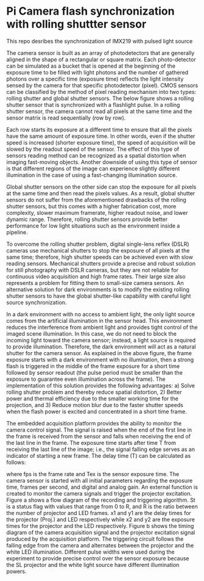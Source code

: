 # Pi Camera flash synchronization with rolling shuttter sensor
 This repo desribes the synchronization of IMX219 with pulsed light source
 
The camera sensor is built as an array of photodetectors that are generally aligned in the shape of a rectangular or square matrix. Each photo-detector can be simulated as a bucket that is opened at the beginning of the exposure time to be filled with light photons and the number of gathered photons over a specific time (exposure time) reflects the light intensity sensed by the camera for that specific photodetector (pixel). CMOS sensors can be classified by the method of pixel reading mechanism into two types: rolling shutter and global shutter sensors. The below figure shows a rolling shutter sensor that is synchronized with a flashlight pulse. In a rolling shutter sensor, the camera cannot read all pixels at the same time and the sensor matrix is read sequentially (row by row). 


Each row starts its exposure at a different time to ensure that all the pixels have the same amount of exposure time. In other words, even if the shutter speed is increased (shorter exposure time), the speed of acquisition will be slowed by the readout speed of the sensor. The effect of this type of sensors reading method can be recognized as a spatial distortion when imaging fast-moving objects. Another downside of using this type of sensor is that different regions of the image can experience slightly different illumination in the case of using a fast-changing illumination source.
	
Global shutter sensors on the other side can stop the exposure for all pixels at the same time and then read the pixels values. As a result, global shutter sensors do not suffer from the aforementioned drawbacks of the rolling shutter sensors, but this comes with a higher fabrication cost, more complexity, slower maximum framerate, higher readout noise, and lower dynamic range. Therefore, rolling shutter sensors provide better performance for low light situations such as the environment inside a pipeline. 
	
To overcome the rolling shutter problem, digital single-lens reflex (DSLR) cameras use mechanical shutters to stop the exposure of all pixels at the same time; therefore, high shutter speeds can be achieved even with slow reading sensors. Mechanical shutters provide a precise and robust solution for still photography with DSLR cameras, but they are not reliable for continuous video acquisition and high frame rates. Their large size also represents a problem for fitting them to small-size camera sensors. An alternative solution for dark environments is to modify the existing rolling shutter sensors to have the global shutter-like capability with careful light source synchronization. 
	
	 
In a dark environment with no access to ambient light, the only light source comes from the artificial illumination in the sensor head. This environment   reduces the interference from ambient light and provides tight control of the imaged scene illumination. In this case, we do not need to block the incoming light toward the camera sensor; instead, a light source is required to provide illumination. Therefore, the dark environment will act as a natural shutter for the camera sensor. As explained in the above figure, the frame exposure starts with a dark environment with no illumination, then a strong flash is triggered in the middle of the frame exposure for a short time followed by sensor readout (the pulse period must be smaller than the exposure to guarantee even illumination across the frame). The implementation of this solution provides the following advantages: a) Solve rolling shutter problem and thereby reduce spatial distortion, 2) Better power and thermal efficiency due to the smaller working time for the projection, and 3) Reduce motion blur due to the faster shutter speeds when the flash power is excited and concentrated in a short time frame.
	
 The embedded acquisition platform provides the ability to monitor the camera control signal. The signal is raised when the end of the first line in the frame is received from the sensor and falls when receiving the end of the last line in the frame. The exposure time starts after time T from receiving the last line of the image; i.e., the signal falling edge serves as an indicator of starting a new frame.  The delay time (T) can be calculated as follows:
	
 
 
 where fps is the frame rate and Tex is the sensor exposure time. The camera sensor is started with all initial parameters regarding the exposure time, frames per second, and digital and analog gain. An external function is created to monitor the camera signals and trigger the projector excitation. Figure a shows a flow diagram of the recording and triggering algorithm. St is a status flag with values that range from 0 to R, and R is the ratio between the number of projector and LED frames. x1 and y1 are the delay times for the projector (Proj.) and LED respectively while x2 and y2 are the exposure times for the projector and the LED respectively. Figure b shows the timing diagram of the camera acquisition signal and the projector excitation signal produced by the acquisition platform. The triggering circuit follows the falling edge from the camera and alternates between the projector and the white LED illumination. Different pulse widths were used during the experiment to provide precise control over the sensor exposure because the SL projector and the white light source have different illumination powers.
	
 

